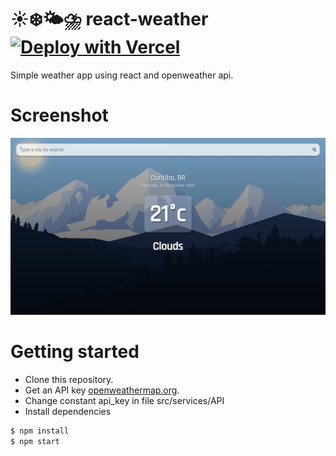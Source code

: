 # ☀️❄️🌤⛈ react-weather [![Deploy with Vercel](https://vercel.com/button)](https://react-weather-alpha.vercel.app/)
Simple weather app using react and openweather api.

# Screenshot
![Screenshot](https://github.com/wribeiiro/react-weather/blob/master/public/screenshot.png)

# Getting started

- Clone this repository.
- Get an API key [openweathermap.org](https://openweathermap.org/appid).
- Change constant api_key in file src/services/API
- Install dependencies
```sh
$ npm install
$ npm start
```
